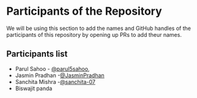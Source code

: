 # Participants of the Repository

We will be using this section to add the names and GitHub handles of the participants of this repository by opening up PRs to add theur names.

## Participants list

- Parul Sahoo - [@parul5sahoo](https://github.com/parul5sahoo),
- Jasmin Pradhan -[@JasminPradhan](https://github.com/JasminPradhan)
- Sanchita Mishra -[@sanchita-07](https://github.com/sanchita-07)
- Biswajit panda 
